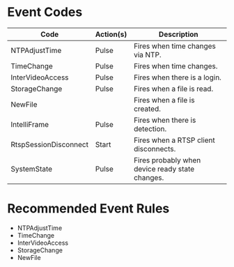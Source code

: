# Event Codes

| Code                  | Action(s) | Description                                     |
| --------------------- | --------- | ----------------------------------------------- |
| NTPAdjustTime         | Pulse     | Fires when time changes via NTP.                |
| TimeChange            | Pulse     | Fires when time changes.                        |
| InterVideoAccess      | Pulse     | Fires when there is a login.                    |
| StorageChange         | Pulse     | Fires when a file is read.                      |
| NewFile               |           | Fires when a file is created.                   |
| IntelliFrame          | Pulse     | Fires when there is detection.                  |
| RtspSessionDisconnect | Start     | Fires when a RTSP client disconnects.           |
| SystemState           | Pulse     | Fires probably when device ready state changes. |

# Recommended Event Rules

- NTPAdjustTime
- TimeChange
- InterVideoAccess
- StorageChange
- NewFile
